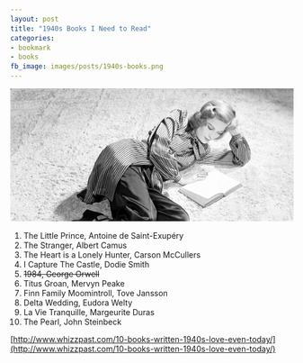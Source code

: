 ```yaml
---
layout: post
title: "1940s Books I Need to Read"
categories:
- bookmark
- books
fb_image: images/posts/1940s-books.png
---
```



[![Read](/images/posts/1940s-books.png)](http://www.whizzpast.com/10-books-written-1940s-love-even-today/)

1. The Little Prince, Antoine de Saint-Exupéry
2. The Stranger, Albert Camus
3. The Heart is a Lonely Hunter, Carson McCullers
4. I Capture The Castle, Dodie Smith
5. <strike>1984, George Orwell</strike>
6. Titus Groan, Mervyn Peake
7. Finn Family Moomintroll, Tove Jansson
8. Delta Wedding, Eudora Welty
9. La Vie Tranquille, Margeurite Duras
10. The Pearl, John Steinbeck

[http://www.whizzpast.com/10-books-written-1940s-love-even-today/](http://www.whizzpast.com/10-books-written-1940s-love-even-today/)
